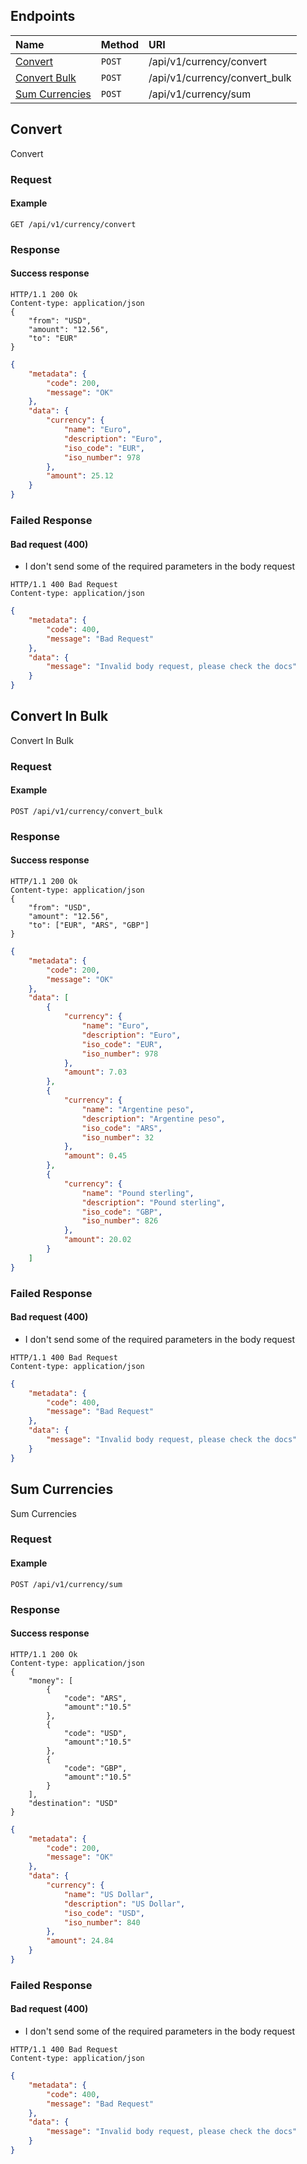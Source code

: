 ## Endpoints

| Name                               | Method | URI                           |
| :---                               | :---   | :---                          |
| [Convert](#POST-convert)           | `POST` | /api/v1/currency/convert      |
| [Convert Bulk](#POST-convert-bulk) | `POST` | /api/v1/currency/convert_bulk |
| [Sum Currencies](#POST-sum)        | `POST` | /api/v1/currency/sum          |

## <a name="POST-convert"></a>Convert
Convert

### Request

#### Example

```http
GET /api/v1/currency/convert
```

### Response

#### Success response

```http
HTTP/1.1 200 Ok
Content-type: application/json
{
    "from": "USD",
    "amount": "12.56", 
    "to": "EUR"
}
```

```json
{
    "metadata": {
        "code": 200,
        "message": "OK"
    },
    "data": {
        "currency": {
            "name": "Euro",
            "description": "Euro",
            "iso_code": "EUR",
            "iso_number": 978
        },
        "amount": 25.12
    }
}
```

### Failed Response

#### Bad request (400)
- I don't send some of the required parameters in the body request

```http
HTTP/1.1 400 Bad Request
Content-type: application/json
```

```json
{
    "metadata": {
        "code": 400,
        "message": "Bad Request"
    },
    "data": {
        "message": "Invalid body request, please check the docs"
    }
}
```

## <a name="POST-convert-bulk"></a>Convert In Bulk
Convert In Bulk

### Request

#### Example

```http
POST /api/v1/currency/convert_bulk
```

### Response

#### Success response

```http
HTTP/1.1 200 Ok
Content-type: application/json
{
    "from": "USD",
    "amount": "12.56", 
    "to": ["EUR", "ARS", "GBP"]
}
```

```json
{
    "metadata": {
        "code": 200,
        "message": "OK"
    },
    "data": [
        {
            "currency": {
                "name": "Euro",
                "description": "Euro",
                "iso_code": "EUR",
                "iso_number": 978
            },
            "amount": 7.03
        },
        {
            "currency": {
                "name": "Argentine peso",
                "description": "Argentine peso",
                "iso_code": "ARS",
                "iso_number": 32
            },
            "amount": 0.45
        },
        {
            "currency": {
                "name": "Pound sterling",
                "description": "Pound sterling",
                "iso_code": "GBP",
                "iso_number": 826
            },
            "amount": 20.02
        }
    ]
}
```

### Failed Response

#### Bad request (400)
- I don't send some of the required parameters in the body request

```http
HTTP/1.1 400 Bad Request
Content-type: application/json
```

```json
{
    "metadata": {
        "code": 400,
        "message": "Bad Request"
    },
    "data": {
        "message": "Invalid body request, please check the docs"
    }
}
```

## <a name="POST-convert-bulk"></a>Sum Currencies
Sum Currencies

### Request

#### Example

```http
POST /api/v1/currency/sum
```

### Response

#### Success response

```http
HTTP/1.1 200 Ok
Content-type: application/json
{
    "money": [
        {
            "code": "ARS",
            "amount":"10.5"
        },
        {
            "code": "USD",
            "amount":"10.5"
        },
        {
            "code": "GBP",
            "amount":"10.5"
        }
    ],
    "destination": "USD"
}
```

```json
{
    "metadata": {
        "code": 200,
        "message": "OK"
    },
    "data": {
        "currency": {
            "name": "US Dollar",
            "description": "US Dollar",
            "iso_code": "USD",
            "iso_number": 840
        },
        "amount": 24.84
    }
}
```

### Failed Response

#### Bad request (400)
- I don't send some of the required parameters in the body request

```http
HTTP/1.1 400 Bad Request
Content-type: application/json
```

```json
{
    "metadata": {
        "code": 400,
        "message": "Bad Request"
    },
    "data": {
        "message": "Invalid body request, please check the docs"
    }
}
```